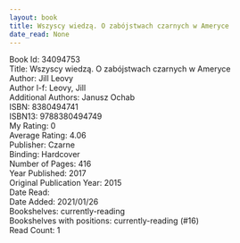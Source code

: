 ```yaml
---
layout: book
title: Wszyscy wiedzą. O zabójstwach czarnych w Ameryce
date_read: None
---
```


Book Id: 34094753<br />
Title: Wszyscy wiedzą. O zabójstwach czarnych w Ameryce<br />
Author: Jill Leovy<br />
Author l-f: Leovy, Jill<br />
Additional Authors: Janusz Ochab<br />
ISBN: 8380494741<br />
ISBN13: 9788380494749<br />
My Rating: 0<br />
Average Rating: 4.06<br />
Publisher: Czarne<br />
Binding: Hardcover<br />
Number of Pages: 416<br />
Year Published: 2017<br />
Original Publication Year: 2015<br />
Date Read: <br />
Date Added: 2021/01/26<br />
Bookshelves: currently-reading<br />
Bookshelves with positions: currently-reading (#16)<br />
Read Count: 1<br />

